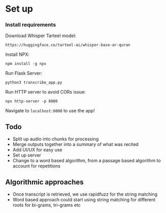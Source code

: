 # Set up

### Install requirements


Download Whisper Tarteel model: 

```
https://huggingface.co/tarteel-ai/whisper-base-ar-quran
```

Install NPX: 
```
npm install -g npx
```

Run Flask Server:
```
python3 transcribe_app.py
```

Run HTTP server to avoid CORs issue:
```
npx http-server -p 8000
```

Navigate to ```localhost:8000``` to use the app!

## Todo
* Split up audio into chunks for processing
* Merge outputs together into a summary of what was recited
* Add UI/UX for easy use
* Set up server
* Change to a word based algorithm, from a passage based algorithm to account for repetitions


## Algorithmic approaches
* Once transcript is retrieved, we use rapidfuzz for the string matching
* Word based approach could start using string matching for different roots for bi-grams, tri-grams etc